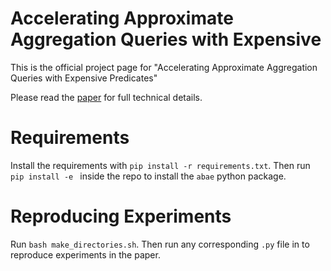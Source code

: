 # Accelerating Approximate Aggregation Queries with Expensive

This is the official project page for "Accelerating Approximate Aggregation Queries with Expensive Predicates"

Please read the [paper](https://arxiv.org/abs/2009.04540) for full technical details.

# Requirements

Install the requirements with `pip install -r requirements.txt`. Then run `pip install -e ` inside the repo to install the `abae` python package.

# Reproducing Experiments

Run `bash make_directories.sh`. Then run any corresponding  `.py` file in to reproduce experiments in the paper.
